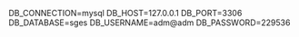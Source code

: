 DB_CONNECTION=mysql
DB_HOST=127.0.0.1
DB_PORT=3306
DB_DATABASE=sges
DB_USERNAME=adm@adm
DB_PASSWORD=229536
